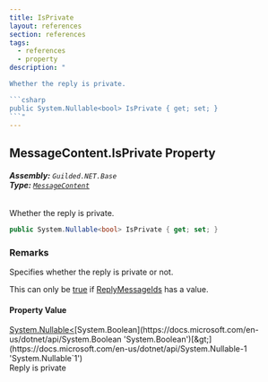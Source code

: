 ```yaml
---
title: IsPrivate
layout: references
section: references
tags:
  - references
  - property
description: "

Whether the reply is private.

```csharp
public System.Nullable<bool> IsPrivate { get; set; }
```"
---
```


## MessageContent.IsPrivate Property
###### **Assembly:** `Guilded.NET.Base`<br/>**Type:** [`MessageContent`](MessageContent 'Guilded.NET.Base.Content.MessageContent')

Whether the reply is private.

```csharp
public System.Nullable<bool> IsPrivate { get; set; }
```

### Remarks
  
Specifies whether the reply is private or not.  
  
This can only be [true](https://docs.microsoft.com/en-us/dotnet/csharp/language-reference/builtin-types/bool 'https://docs.microsoft.com/en-us/dotnet/csharp/language-reference/builtin-types/bool') if [ReplyMessageIds](Message.ReplyMessageIds 'Guilded.NET.Base.Content.Message.ReplyMessageIds') has a value.

#### Property Value
[System.Nullable&lt;](https://docs.microsoft.com/en-us/dotnet/api/System.Nullable-1 'System.Nullable`1')[System.Boolean](https://docs.microsoft.com/en-us/dotnet/api/System.Boolean 'System.Boolean')[&gt;](https://docs.microsoft.com/en-us/dotnet/api/System.Nullable-1 'System.Nullable`1')  
Reply is private